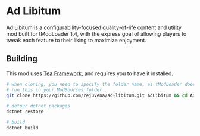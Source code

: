 # Ad Libitum
Ad Libitum is a configurability-focused quality-of-life content and utility mod built for tModLoader 1.4, with the express goal of allowing players to tweak each feature to their liking to maximize enjoyment.

## Building
This mod uses [Tea Framework](https://github.com/rejuvena/tea-framework), and requires you to have it installed.

```bash
# when cloning, you need to specify the folder name, as tModLoader does not accept improper folder names
# run this in your ModSources folder
git clone https://github.com/rejuvena/ad-libitum.git AdLibitum && cd AdLibitum

# detour dotnet packages
dotnet restore

# build
dotnet build
```
